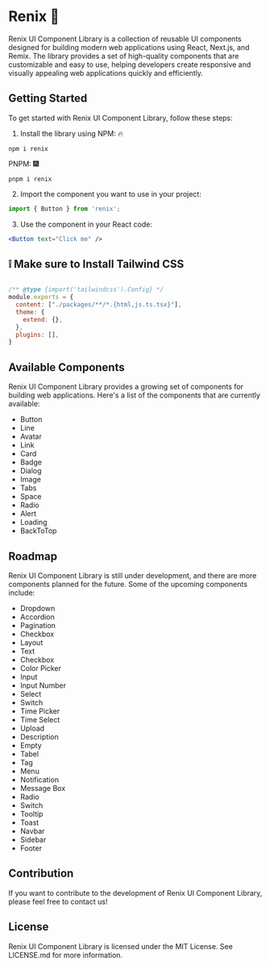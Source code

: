 # Renix 🎇

Renix UI Component Library is a collection of reusable UI components designed for building modern web applications using React, Next.js, and Remix. The library provides a set of high-quality components that are customizable and easy to use, helping developers create responsive and visually appealing web applications quickly and efficiently.

## Getting Started

To get started with Renix UI Component Library, follow these steps:

1. Install the library using
NPM: 🔥
```
npm i renix 
```
PNPM: 🎆
```
pnpm i renix
```

2. Import the component you want to use in your project:

```javascript
import { Button } from 'renix';
```

3. Use the component in your React code:

```jsx
<Button text="Click me" />
```
## ❕ Make sure to Install Tailwind CSS
```jsx

/** @type {import('tailwindcss').Config} */
module.exports = {
  content: ["./packages/**/*.{html,js.ts.tsx}"],
  theme: {
    extend: {},
  },
  plugins: [],
}
``` 
## Available Components

Renix UI Component Library provides a growing set of components for building web applications. Here's a list of the components that are currently available:

- Button
- Line
- Avatar
- Link
- Card
- Badge
- Dialog
- Image
- Tabs
- Space
- Radio
- Alert
- Loading
- BackToTop


## Roadmap

Renix UI Component Library is still under development, and there are more components planned for the future. Some of the upcoming components include:

- Dropdown
- Accordion
- Pagination
- Checkbox
- Layout
- Text
- Checkbox
- Color Picker
- Input
- Input Number
- Select
- Switch
- Time Picker
- Time Select
- Upload
- Description
- Empty
- Tabel
- Tag
- Menu
- Notification
- Message Box
- Radio
- Switch
- Tooltip
- Toast
- Navbar
- Sidebar
- Footer

## Contribution

If you want to contribute to the development of Renix UI Component Library, please feel free to contact us!

## License

Renix UI Component Library is licensed under the MIT License. See LICENSE.md for more information.
